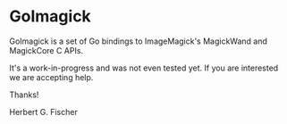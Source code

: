 # GoImagick

GoImagick is a set of Go bindings to ImageMagick's MagickWand and MagickCore C APIs.

It's a work-in-progress and was not even tested yet. If you are interested we are accepting help.

Thanks!

Herbert G. Fischer
